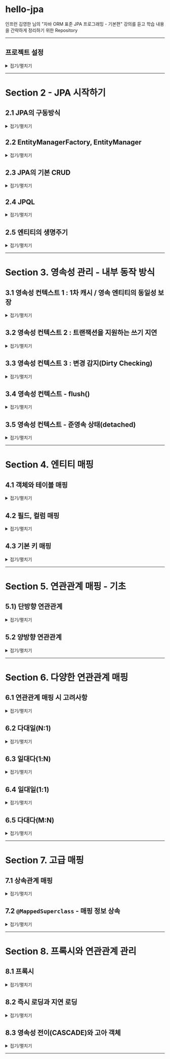 
# hello-jpa

인프런 김영한 님의 "자바 ORM 표준 JPA 프로그래밍 - 기본편" 강의를 듣고 학습 내용을 간략하게 정리하기 위한 Repository

---

## 프로젝트 설정

<details>
<summary>접기/펼치기</summary>
<div markdown="1">

- java : 11
- 빌드 : Maven
- 의존 라이브러리(`pom.xml`)
  - `com.h2database:1.4.200` : H2 데이터베이스
  - `org.hibernate:hibernate-entitymanager` : 하이버네이트 엔티티 매니저
  - `javax.xml.bind:javaxb-api` : java 11 이상 의존성 추가 해야함.

</div>
</details>

---

# Section 2 - JPA 시작하기

## 2.1 JPA의 구동방식

<details>
<summary>접기/펼치기</summary>
<div markdown="1">

1. 설정정보 조회
   - `META.INF/persistence.xml`에서 Persistence 조회

2. 설정정보 기반 EntityManagerFactory 생성
   - 설정에 등록된 Persistence name 기반으로 EMF를 생성

3. 요청이 들어오고 나갈 때마다, EntityManager를 생성 후 버리기
   - enf.createEntityManger();

</div>
</details>

## 2.2 EntityManagerFactory, EntityManager

<details>
<summary>접기/펼치기</summary>
<div markdown="1">

```java
EntityManagerFactory emf = Persistence.createEntityManagerFactory("hello");

EntityManager em = emf.createEntityManager(); // 엔티티 매니저 생성
EntityTransaction tx = em.getTransaction(); // 트랜잭션 생성
tx.begin(); // 트랜잭션 시작 선언

try {
    //... 작업
    tx.commit(); // 커밋
} catch(Exception e) {
    tx.rollback();
} finally {
    em.close(); // 트랜잭션이 종료되면 EntityManager를 반환해야한다.
}

emf.close(); // 어플리케이션이 종료되기 전에 EntityManagerFactory를 반환
```
- EntityManagerFactory : 어플리케이션에서 DB당 한 개 생성
  - `persistence.xml`에서 지정해준 persistence-unit의 name을 인자로 생성하면 됨
  - 어플리케이션 구동 후 하나만 생성해서, 애플리케이션 전체에서 공유한다.

- EntityManager : 요청이 들어올 때마다 생성, 요청이 종료되면 버리면 됨
  - 여러 스레드가 공유해선 안 된다.

- EntityTransaction : 트랜잭션
  - JPA의 모든 데이터 변경은 트랜잭션 안에서 이루어져야한다.

</div>
</details>

## 2.3 JPA의 기본 CRUD

<details>
<summary>접기/펼치기</summary>
<div markdown="1">


기본적인 CRUD에 관한 메서드를 제공하는데, 데이터 변경은 트랜잭션 안에서 이루어져야한다.

- 등록 : `em.persist(...)`
- 기본키로 단건 조회 : `em.find(클래스, 기본키)
- 삭제 : `em.remove(...)`
- 수정 : `findMember.setName(...)`
  - 트랜잭션 안에서, 데이터 변경이 일어날 경우 commit 직전에 jpa가 변경 쿼리를 날려준다.

</div>
</details>

## 2.4 JPQL

<details>
<summary>접기/펼치기</summary>
<div markdown="1">

```java
em.createQuery("SELECT m from Member as m").getResultList();
```
- JPA는 엔티티 객체 중심 개발.
- 검색 시 테이블이 아닌 엔티티 대상으로 검색.
- 검색 시 모든 DB 데이터를 가져와서 맵핑하여 객체를 생성하고, 필터링하기엔 비용이 너무 크다.
- 필요한 데이터만 DB에서 가져오려면 결국 검색조건이 포함된 SQL을 작성해야함.
- JPA는 SQL을 추상화한 JPQL이라는 객체지향 쿼리언어를 제공함. JPQL을 통해 엔티티 중심의 쿼리를 작성하고, JPA가 각 DBMS별 방언에 맞게 쿼리를 작성하여 날려줌

</div>
</details>

## 2.5 엔티티의 생명주기

<details>
<summary>접기/펼치기</summary>
<div markdown="1">

![EntityLifeCycle.png](img/EntityLifeCycle.png)

- 비영속 : 영속성 컨텍스트와 무관하게 새로운 상태
  - 예> new Member();

- 영속 : 영속성 컨텍스트에 관리되는 상태
  - em.persist(member);

- 준영속 : 영속성 컨텍스트의 관리에서 벗어난 상태
  - em.detach(member);

- 삭제 : 엔티티를 영속성 컨텍스트, DB에서 삭제
  - em.remove()
  
### 엔티티의 생명주기 - 실험
```java
// 비영속
Member member = new Member(); // new (비영속)
member.setId(102L);
member.setName("helloJPA");

// 영속
System.out.println("=== BEFORE ===");
em.persist(member); // 영속(managed)
System.out.println("=== AFTER ===");

// 제거
em.remove(member);
tx.commit();
```
- 객체 생성
- 객체를 persist
  - persist 전, 후에 sout문을 두어, 언제 쿼리가 실행되는지 확인하기
- 객체를 remove

### 엔티티의 생명주기 - 결과

```
=== BEFORE ===
=== AFTER ===
Hibernate: 
    /* insert hellojpa.Member
        */ insert 
        into
            Member
            (name, id) 
        values
            (?, ?)
Hibernate: 
    /* delete hellojpa.Member */ delete 
        from
            Member 
        where
            id=?
```
- before, after 이후 쿼리가 연이어 나감.
- persist는 실제로 저장하는 것이 아니며, 영속성 컨텍스트가 중간에서 어떤 역할을 수행함을 알 수 있다.

</div>
</details>

---

# Section 3. 영속성 관리 - 내부 동작 방식

## 3.1 영속성 컨텍스트 1 : 1차 캐시 / 영속 엔티티의 동일성 보장

<details>
<summary>접기/펼치기</summary>
<div markdown="1">

### 1차 캐시, 영속 엔티티의 동일성 보장

- 영속성 컨텍스트는 엔티티를 1차 캐시에 우선적으로 저장한다.
- key로 id, value로 엔티티를 저장함.
- 객체를 찾아올 때 1차 캐시에서 우선적으로 조회하고 존재하면 쿼리를 날려서 찾아오지 않고 바로 1차캐시에서 가져온다.
- 같은 캐시에서 찾아오므로 같은 영속성 컨텍스트의 동일 트랜잭션에서 관리되는 객체는 동일성(주솟값 같음)을 보장함

### 영속성 컨텍스트 1 - 실험
```java
Member member1 = em.find(Member.class, 101L);
Member member2 = em.find(Member.class, 101L);
System.out.println("member1 == member2 ? : " + (member1 ==member2));
tx.commit();
```
- 동일한 id로 EM을 통해 찾아오기 요청

### 영속성 컨텍스트 1 - 결과
```
Hibernate: 
    select
        member0_.id as id1_0_0_,
        member0_.name as name2_0_0_ 
    from
        Member member0_ 
    where
        member0_.id=?
member1 == member2 ? : true
```
- 실제로 select 쿼리가 날려지는 것은 단 한번
- 1차 캐시에 저장된 동일 객체를 찾아옴.
- 같은 캐싱된 객체를 찾아오므로 동일성이 보장된다.

</div>
</details>

## 3.2 영속성 컨텍스트 2 : 트랜잭션을 지원하는 쓰기 지연

<details>
<summary>접기/펼치기</summary>
<div markdown="1">

### 트랜잭션을 지원하는 쓰기 지연
- `persist` : 영속성 컨텍스트의 1차 캐시에 저장 + 쓰기 지연 SQL 저장소에 쿼리를 저장함 
- tx.commit() -> flush(쿼리 날아감), commit(실제 반영)이 일어나며 실제로 DB에 반영됨
- 이를 활용하여, 대량의 쿼리를 날리는 것을 커밋 직전까지 지연시키고 모아서 처리(배치 처리) 가능.
  - 배치사이즈 조절 : `<property name="hibernate.jdbc.batch_size" value="..."/>`



### 트랜잭션을 지원하는 쓰기 지연 : 실험
```java
            Member member1 = new Member(150L, "A");
            Member member2 = new Member(160L, "B");

            em.persist(member1);
            em.persist(member2);
            System.out.println("=======================================");
            
            tx.commit();
```
- 객체 생성 후 persist
- sout문으로 구분선을 그어줌.
- commit
### 트랜잭션을 지원하는 쓰기 지연 : 실험결과
```
=======================================
Hibernate: 
    /* insert hellojpa.Member
        */ insert 
        into
            Member
            (name, id) 
        values
            (?, ?)
Hibernate: 
    /* insert hellojpa.Member
        */ insert 
        into
            Member
            (name, id) 
        values
            (?, ?)
```
- 실제 실행 시 구분선이 먼저 뜨고 쿼리가 날아감
- commit 이후 실제 쿼리가 날아감을 알 수 있음

</div>
</details>

## 3.3 영속성 컨텍스트 3 : 변경 감지(Dirty Checking)

<details>
<summary>접기/펼치기</summary>
<div markdown="1">

### 변경 감지(Dirty Checking)
0. 스냅샷
   - JPA는 영속성 컨텍스트에 보관할 때, 최초 상태를 1차 캐시에 복사해서 저장함.

1. 트랜잭션 커밋 직전 `flush()` 호출
   - 트랜잭션을 커밋하면 엔티티 매니저 내부에서 먼저 `flush()`가 호출됨
      - 엔티티와 1차 캐시의 스냅샷을 비교하여 변경된 엔티티를 찾는다. 
      - 변경된 엔티티가 있으면 수정/삭제 쿼리를 생성 -> 쓰기지연 SQL 저장소에 보냄
        - 변경 : 스냅샷과 비교하여 변경점을 확인하고, update 쿼리를 생성
        - 삭제 : `em.remove(...)` -> delete 쿼리 생성
   - DB에 쿼리가 날아감

2. commit : 데이터베이스 트랜잭션을 실제 커밋(실제 반영)

### 변경 감지(Dirty Checking) - 실험
```java
Member member = em.find(Member.class, 150L);
member.setName("ZZZZZ");
System.out.println("=======================================");
tx.commit();
```
- DB에서 멤버를 찾아와서 1차 캐시에 가져옴
- setName을 호출하여 값을 변경한다.
- 커밋한다.
### 변경 감지(Dirty Checking) - 결과
```
Hibernate: 
    select
        member0_.id as id1_0_0_,
        member0_.name as name2_0_0_ 
    from
        Member member0_ 
    where
        member0_.id=?
=======================================
Hibernate: 
    /* update
        hellojpa.Member */ update
            Member 
        set
            name=? 
        where
            id=?
```
- 트랜잭션을 커밋하면 스냅샷과 비교하여 엔티티 변경을 감지하고 update 쿼리를 작성하여 날림

</div>
</details>

## 3.4 영속성 컨텍스트 - flush()

<details>
<summary>접기/펼치기</summary>
<div markdown="1">

1. 플러시
   - 영속성 컨텍스트의 변경 내역이 실제 DB에 반영(동기화)

2. 플러시 방법
   - em.flush() : 직접 호출하여 강제로 동기화
   - 트랜잭션 커밋 : 트랜잭션 커밋 직전에 자동으로 호출됨
   - JPQL 쿼리 실행 : 쿼리 실행 직전 플러시 자동 호출

3. 플러시 모드 옵션
   - `em.setFulshMode(...)` : 거의 잘 안 씀. 웬만해선 디폴트값 쓰자.
     - FlushModeType.AUTO : 디폴트(커밋, 쿼리 실행 시 플러시)
     - FlushModeType.COMMIT : 커밋할 때만 플러시 (JPQL 실행시 flush 안 함)

```java
Member member = new Member(202L, "member202");
em.persist(member);
em.flush();
System.out.println("=======================================");
tx.commit();
```
```
Hibernate: 
    /* insert hellojpa.Member
        */ insert 
        into
            Member
            (name, id) 
        values
            (?, ?)
=======================================
```
- 커밋 직전에 쿼리가 날아가야하는데 flush를 강제 호출한 시점에 쿼리가 날아가서 반영됨

</div>
</details>

## 3.5 영속성 컨텍스트 - 준영속 상태(detached)

<details>
<summary>접기/펼치기</summary>
<div markdown="1">

- 영속 상태의 엔티티가, 영속성 컨텍스트에서 분리된 상태
- 영속성 컨텍스트가 제공하는 기능을 사용하지 못 함. (DirtyChecking, ...)
- 준영속 상태로 만드는 방법
  - `em.detach(...)` : 특정 엔티티를 준영속 상태로 전환 
  - `em.clear()` : 영속성 컨텍스트를 완전히 초기화
  - `em.close()` : 영속성 컨텍스트 종료

```java
Member member = em.find(Member.class, 150L);
member.setName("AAAAAA");

em.detach(member); // 영속성 컨텍스트에서 떼어냄.
em.flush();
System.out.println("=======================================");
tx.commit();
```
- find(...) 호출 -> 영속성 컨텍스트에 존재하지 않음 -> DB에서 찾아옴
- member.setName(...) : 찾아온 엔티티의 상태를 변경
- `em.detach(member)` : member을 영속성 컨텍스트의 관리대상에서 제외함
```
Hibernate: 
    select
        member0_.id as id1_0_0_,
        member0_.name as name2_0_0_ 
    from
        Member member0_ 
    where
        member0_.id=?
=======================================
```
- DB에서 엔티티를 찾아오고, 내부 프로퍼티를 변경했음.
- 하지만 detach로 인해 영속성 컨텍스트의 관리대상에서 제외되어 update가 되지 않음

</div>
</details>

---

# Section 4. 엔티티 매핑

## 4.1 객체와 테이블 매핑

<details>
<summary>접기/펼치기</summary>
<div markdown="1">

### @Entity
- 데이터베이스의 테이블과 매핑할 클래스
- name 값을 통해 JPA 내부적으로 사용할 이름을 지정할 수도 있긴한데 사용하지 않는걸 권장
- 기본생성자가 필수적(public, protected)
- 저장 필드에 final 기입 불가
- final, enum, interface, inner 클래스 사용 불가

### @Table

- 주로 엔티티와 매핑할 테이블 이름 지정(생략 시 엔티티 이름을 테이블 이름으로 사용)
- name, catalog, schema, uniqueConstraints
    - name : 매핑 테이블 이름
    - uniqueConstraints : DDL 생성 시 제약 조건

</div>
</details>

## 4.2 필드, 컬럼 매핑

<details>
<summary>접기/펼치기</summary>
<div markdown="1">

1. `@Column` : 객체의 필드를 Column에 맵핑

2. `@Enumerated` : enum을 매핑할 때 사용
   - 주의 : 지정하지 않을 경우 value가 EnumType.ORDINAL로 지정되어버리는데 나중에 enum 변경으로 ordinal이 변경될 경우 매우 위험해진다. **반드시 EnumType.STRING을 쓰자.**

3. `@Temporal` : 날짜, 시간 맵핑에 사용하는데, java 1.8 이후 추가된 LocalDate, LocalTime, LocalDateTime을 사용하면 사용할 필요가 없다.

4. `@Lob` : Large Object
   - CLOB : `VARCHAR`로도 다루기 힘든 긴 문자열을 처리할 때
     - String, char[], java.sql.CLOB
   - BLOB : CLOB이 아닌 모든 LOB
     - byte[], java.sql.BLOB

5. `@Transient` : DB에 매핑하지 않음(주로 임시적으로 사용하고 싶은 필드)
   
6. `@Access` : 엔티티의 프로퍼티에 JPA가 접근하는 방식 결정
   - `AccessType.FIELD` : 필드에 직접 접근. 접근제어자가 private여도 접근할 수 있음.
   - `AccessType.PROPERTY` : getter를 통해 접근
   - 지정하지 않을 경우 `@Id`의 위치를 기준으로 접근방식이 설정됨

</div>
</details>

## 4.3 기본 키 매핑

<details>
<summary>접기/펼치기</summary>
<div markdown="1">

### 4.3.1) 기본키 매핑 어노테이션
- `@Id` : 기본키 지정
- `@GeneratedValue` : 달아주면 DB가 자동으로 생성. 안 달면 수동 Id 지정해야함.

### 4.3.2) 기본키 매핑 방법
- 직접할당 : `@Id`만 사용
- 자동생성 : `@GeneratedValue`
  - 전략 : strategy
    - `GenerateType.AUTO`
    - `GenerateType.IDENTITY`
    - `GenerateType.SEQUENCE` 
    - `GenerateType.TABLE`

### 4.3.3) AUTO 전략
- 기본값. 데이터베이스 방언에 따라 DB 방언에 따라, 자동으로 지정된다.
  - `oracle` : sequence
  - ...

### 4.3.4) IDENTITY 전략 : DB에 위임
```java
Member member = new Member();
member.setUsername("C");

System.out.println("===================================");
em.persist(member);
System.out.println("==================================");

tx.commit();
```
```
===================================
Hibernate: 
    /* insert hellojpa.Member
        */ insert 
        into
            Member
            (id, name) 
        values
            (null, ?)
==================================
```
- 기본키 생성을 DB에 위임.
- MySQL, PostgreSQL, SQL Server, DB2 등에서 사용.
  - 예) MySQL의 AUTO_INCREMENT
- 보통 JPA는 트랜잭션 커밋 시점에, INSERT SQL을 실행한다. 하지만 IDENTITY 전략은 em.persist() 시점에 즉시 INSERT SQL을 실행하고 DB에서 식별자를 조회한다.
  - 엔티티가 영속상태가 되려면 식별자가 반드시 필요한데, IDENTITY 전략은 엔티티를 DB에 저장해야 식별자를 구할 수 있기 때문
- 벌크 INSERT에는 불리 (매 INSERT마다 DB와 통신해야함)

### 4.3.5) SEQUENCE 전략 
- 유일한 값을 순서대로 생성하는 특별한 오브젝트를 사용
- Oracle, PostgreSQL, DB2, H2에서 사용 가능(MySQL은 Sequence기능이 별도로 존재하지 않음)
- `@SequenceGenerator` : id 식별자값을 할당하는 시퀀스 생성기
  - `name` : sequenceGenerator의 이름이 값을 `@GeneratedValue`의 generator 속성에 넣어줘야함.
  - `sequenceName` : 매핑할 데이터베이스 Sequence 이름(실제 DB의 Sequence명을 매핑해야함)
  - `initialValue` : 시퀀스 DDL 생성시에만 사용하는 옵션. 처음 DDL 생성시 처음 시작하는 수를 지정
  - `allocationSize` : 시퀀스 한번 호출에 증가하는 숫자. (기본값 50)
    - 설정한 값만큼 한번에 시퀀스 값을 증가
    - 이 값만큼 메모리에서 식별자를 할당
    - 50을 넘어 51이 되면 시퀀스 값을 100으로 증가시키고 51~100까지 메모리에서 식별자 할당
  - `catalog`, `schema` : 데이터베이스 catalog, schema 이름 

### 4.3.6) TABLE 전략
- 키 생성 전용 테이블을 하나 마 들어서 데이터베이스 시퀀스를 흉내내는 전략
  - 장점 : 모든 DB에 적용 가능
  - 단점 : 성능
    - 값을 조회하면서 SELECT 쿼리를 사용하고, 다음 값으로 증가시키기 위해 update 쿼리를 또 날려야함.
    - SEQUENCE 전략에 비했을 때 DB와 한번 더 통신함.
- `@TableGenerator`
  - `name` : 식별자 생성기 이름
  - `table` : 키 생성 테이블명
  - `pkColumnName` : 시퀀스 칼럼명
  - `valueColumnNa` : 시퀀스 값 칼럼명
  - `pkColumnValue` : 키로 사용할 이름
  - `initialValue` : 초기값, 마지막으로 생성된 값이 기준 (기본값 0)
  - `allocationSize` : 시퀀스 한번 호출에 증가하는 수. (기본값 50)
  - `catalog` : 데이터베이스 catalog, schema 이름
  - `uniqueConstraints` : 유니크 제약 조건을 지정

### 4.3.7) 권장 식별자 전략
- 기본 키 제약조건 : not null, 유일, **변하면 안 된다.**
- 보통 위의 제약조건을 만족하는 자연키는 찾기 매우 힘듬. 대리키(대체키)를 사용하는 것이 좋다.
  - 자연키(Natural Key) : 비즈니스 모델에서 자연스레 나오는 속성으로 기본키를 정함 (회원로그인 아이디 등)
  - 대리키(Surrogate key, 인조키) : 인공적이거나 합성적인 키. MySQL의 AutoIncrement 등으로 자동적으로 생성된 키가 이에 해당.
- 비즈니스 로직에 깊게 얽혀있는 키는 미래에 변경 가능성이 있을 수 있다. 기본키로 사용하지 적절하지 않음.
  - 예) 주민등록번호, 회원 로그인 아이디, ...
- 권장
  - AutoIncrement / Sequence Object
  - UUID
  - 키 생성전략
     
</div>
</details>

---

# Section 5. 연관관계 매핑 - 기초

## 5.1) 단방향 연관관계

<details>
<summary>접기/펼치기</summary>
<div markdown="1">

### 5.1.1) 테이블 중심 객체설계의 문제점
객체를 테이블에 맞추어 데이터 중심으로 모델링하면 협력 관계를 만들 수 없다.
- 테이블 : 외래키를 조인을 사용해서 연관된 테이블을 찾는다.
- 객체 : 참조를 사용해서 연관된 객체를 찾는다.

### 5.1.2) 단방향 연관관계
```java
    @ManyToOne
    @JoinColumn(name = "team_id")
    private Team team;
```
- `@ManyToOne` : 다대일 관계라는 매핑정보.
  - (참고) : 일대다(OneToMany), 일대일(OneToOne) 관계도 존재
- `@JoinColumn`: 외래키 맵핑할 때 사용.
  - name : 매핑할 외래키

</div>
</details>

## 5.2 양방향 연관관계

<details>
<summary>접기/펼치기</summary>
<div markdown="1">

### 5.2.1) 어노테이션
```java
    // Team 엔티티
    @OneToMany(mappedBy = "team")
    private List<Member> members = new ArrayList<>();
```
- `@OneToMany` : 일대다 관계라는 매핑정보
  - `mappedBy` : 반대쪽 매핑의 필드명 지정.
    - 예) (Member 엔티티의 team 필드)
- 컬렉션은 필드에서 초기화

### 5.2.2) 연관관계의 주인
- 두 연관관계 중 하나를 연관관계의 주인으로 설정해야함.
  - 테이블 기준, 외래키는 한 곳에서 관리하고 양방향 참조가 가능.
  - 객체는 양쪽에서 두개의 참조가 존재. 어느 쪽의 변경이 실제 DB에 반영되는지를 정함
- 외래키가 있는 곳을 연관관계의 주인으로 한다.
  - 반대편은 읽기만 가능하고, 외래키를 변경하지 못 함.

### 5.2.3) 양방향 연관관계 - 주의
```java
      Team team = new Team();
            team.setName("TeamA");
            em.persist(team);

            Member member = new Member();
            member.setName("member1");
            member.setTeam(team);
            em.persist(member);

//            em.flush();
//            em.clear();


            Member findMember = em.find(Member.class, member.getId());
            List<Member> members = findMember.getTeam().getMembers(); //  // 1차 캐시에 보관된 team이 찾아짐
            System.out.println("=============================");
            for (Member m : members) {
                System.out.println("m = "+m.getName()); // 하지만 team 입장에서 멤버를 찾아보면 멤버가 없음.
            }
            System.out.println("=============================");
            tx.commit();
```
- 연관관계의 주인에 값을 입력해야 실제 쿼리가 날려질 때 반영됨.
  - 가짜 매핑(주인의 반대편)에서만 연관관계를 설정하면 반영되지 않는다.
```java
    public void changeTeam(Team team) {
        this.team = team;
        team.getMembers().add(this);
        }
```
- 객체지향적 설계를 고려했을 때는(코드 상의 완결성 관점에서) 자바 코드에서 양쪽 다 값을 입력하는게 맞다.
  - 연관관계 편의 메서드를 활용하자. (1 또는 다 어느 한 쪽에 두기)
- 양방향 매핑 시 무한 루프 주의
  - `toString` -> 무한 루프
  - 엔티티를 그대로 JSON으로 넘겨버릴 때 : Controller 단에서 반환할 때는 DTO를 거쳐서 반환하도록 하자.

### 5.2.4) 양방향 연관관계 - 정리
- 단방향 매핑만으로 이미 연관관계 매핑은 완료됨.
  - DB에 반영되는 것은 외래키를 통한 단방향 매핑관계 뿐이다.
  - 양방향 매핑은 실무에서, 실제로 무한루프와 같은 위험요소를 발생시킬 가능성이 존재.
  - 정말 필요한게 아닌 이상 가급적 단방향 설계를 하는 것이 맞다.
- 양방향 매핑은 반대 방향으로 조회 기능이 추가된 것 뿐
- 하지만 JPQL에서 역방향 탐색을 할 일이 많음...
- 단방향 매핑을 잘 하고, 양방향은 필요할 때 추가해도 됨. (테이블에 영향을 주지는 않는다.)

</div>
</details>

---

# Section 6. 다양한 연관관계 매핑

## 6.1 연관관계 매핑 시 고려사항

<details>
<summary>접기/펼치기</summary>
<div markdown="1">

### 6.1.1) 다중성
- 다대일 : `@ManyToOne`
- 일대다 : `@OneToMany`
- 일대일 : `@OneToOne`
- 다대다 : `@ManyToMany`

### 6.1.2) 단방향, 양방향
- 테이블
  - 한쪽에 외래키를 걸어두고 외래 키 하나로 양쪽 조인 가능
  - 방향이라는 개념이 없음.
- 객체
  - 참조용 필드가 있는 쪽으로만 참조 가능
  - 한쪽만 참조하면 단방향
  - 양쪽이 서로 참조하면 양방향

### 6.1.3) 연관관계의 주인
- 테이블은 외래 키 하나로 두 테이블이 연관관계를 맺음
- 객체 양방향 관계는 A->B, B->A처럼 참조가 2곳
- 객체 양방향 관계는 참조가 2곳에 있음. 둘 중 외래키 관리할 곳을 지정해야함
- 연관관계의 주인 : 외래키를 관리하는 참조
- 주인의 반대편 : 외래키에 영향을 주지 않음. 단순 조회만 가능

</div>
</details>

## 6.2 다대일(N:1)

<details>
<summary>접기/펼치기</summary>
<div markdown="1">

### 6.2.1) 다대일 - 단방향 연관관계
- `@ManyToOne`으로 매핑
- 가장 많이 사용하는 연관관계
- 다대일의 반대는 일대다

### 6.2.2) 다대일 - 양방향 연관관계
- 외래키가 있는 곳이 연관관계의 주인
  - 반대쪽에서는 `@OneToMany(mappedBy= "...")`으로 매핑. 이는 읽기 전용
- 양쪽을 서로 참조하도록 개발

</div>
</details>

## 6.3 일대다(1:N)

<details>
<summary>접기/펼치기</summary>
<div markdown="1">

### 6.3.1) 일대다 - 단방향 매핑
```java
@OneToMany
@JoinColumn(name = "team_id")
private List<Member> members = new ArrayList<>();
```
- DB : 외래키를 다쪽에서 관리하는건 같음.
- '일'쪽을 연관관계의 주인으로 할 때는 `@JoinColumn`을 사용
- 컬렉션의 요소가 변경될 경우, UPDATE 쿼리가 날아감
- JoinColumn을 두지 않을 경우 조인테이블(중간에 테이블을 하나 추가함) 방식 사용

### 6.3.2) 일대다 - 양방향 연관관계
```java
@ManyToOne
@JoinColumn(name = "team_id", insertable = false, updatable = false)
private Team team;
```
- '다'쪽에 `@JoinColumn`을 둠
- 읽기전용으로 설정 (`insertable=false`,`updateable = false`)

### 6.3.3) 일대다 - 단점
- 엔티티가 관리하는 외래키가 다른 테이블에 있음.
- 연관관계를 위해 추가로 UPDATE 쿼리 실행
- 양방향을 쓰려거든 차라리 다대일 양방향을 사용하는 것 낫다.

</div>
</details>

## 6.4 일대일(1:1)

<details>
<summary>접기/펼치기</summary>
<div markdown="1">

### 6.4.1) 일대일 개요
- 일대일 관계는 반대방향도 일대일
- 주 테이블 또는 대상 테이블 중에서 외래 키를 선택 가능
  - 주 테이블에 외래키 (김영한님 추천)
  - 대상 테이블에 외래키
- 외래키쪽에 데이터베이스 유니크 제약조건 주가 (FK, UNI)

### 6.4.2) 일대일 - 주 테이블에 외래키 단방향
- 다대일(`@ManyToOne`) 단방향 매핑과 유사함

### 6.4.3) 일대일 - 주 테이블에 외래키 양방향
- 반대쪽애 `@OneToOne(mappedBy = "반대족 필드명")`

### 6.4.4) 일대일 - 대상 테이블에 외래키를 두고 단방향
- 대상 테이블에서 외래키, 유니크 제약조건을 붙여도 JPA에서는 이를 매핑할 수단이 없다.

### 6.4.5) 일대일 - 대상 테이블에 외래키를 두고 양방향
- 대상 엔티티를 연관관계의 주인으로 둠
- 주 엔티티쪽에서는 대상 엔티티를 mappedBy로 맵핑(읽기전용)
- 사실상 일대일 주 테이블에 외래키 양방향과 매핑 방법은 같다.

### 6.4.6) 일대일 정리
1. 주 테이블에 외래키
   - 주 객체가 대상 객체의 참조를 가지는 것처럼, 주 테이블에 외애키를 두고 대상 테이블 조회
   - 객체 지향 개발자 선호
   - JPA 매핑 편리
   - 장점 : 주 테이블만 조회해도 대상 테이블에 데이터가 있는 지 확인 가능
   - 단점 : 값이 없으면 외래키에 null 허용

2. 대상 테이블에 외래키
   - 대상 테이블에 외래키가 존재함.
   - 전통적인 데이터베이스 개발자(DBA)가 선호
   - 장점 : 주 테이블과 대상 테이블을 일대일에서 일대다로 변경할 때 테이블 구조 유지
     - 대상 테이블을 변경하고, 주 테이블에서는 mappedBy로 가져오기만 하면 됨.
   - 단점 : 프록시 기능의 한계로 지연로딩(LazyLoading)으로 설정해도 항상 즉시 로딩됨.
     - 엔티티 생성 시 대상 테이블에 대상이 있는지 여부를 확인하기 때문에 항상 즉시 로딩이 강제됨... 

</div>
</details>

## 6.5 다대다(M:N)

<details>
<summary>접기/펼치기</summary>
<div markdown="1">

### 6.5.1) 다대다 - 개요
1. 데이터베이스 관점
   - 관계형 데이터베이스는 정규화된 테이블 2개로 다대다 관계를 표현할 수 없음
   - 연결 테이블을 추가, 일대다-다대일 관계로 풀어써야함.

2. 객체 관점
   - 컬렉션을 사용해서 객체 2개로 다대다 관계를 표현 가능
   - `@ManyToMany`, `@JoinTable`로 연결 테이블을 지정
   - 다대다 매핑은 단방향, 양방향 모두 가능

### 6.5.2) 다대다 - 한계
- 편리해보이지만 실무에서 사용하지 않음
- 연결 테이블이 단순히 연결만 하고 끝나지 않는다...
  - 세부적으로 attribute가 더 추가될 수 있음 (주문 시간, 수량 등 부가적인 데이터)

### 6.5.3) 다대다 - 한계의 극복
- 연결 테이블용 엔티티 추가(연결 테이블을 엔티티로 승격)
- `@ManyToMany` -> 단방향 - `@ManyToOne` / 양방향 - `@OneToMany`로 풀어냄.
- 중간 엔티티에는 별도의 PK(비즈니스 로직상으로 아무런 의미 없는 데이터베이스 생성값)을 사용

</div>
</details>

---

# Section 7. 고급 매핑

## 7.1 상속관계 매핑

<details>
<summary>접기/펼치기</summary>
<div markdown="1">

### 7.1.1) 상속관계를 매핑하는 방법들
- 상속관계 매핑 : 객체의 상속 구조 - DB의 서브타입 관계를 매핑
  - 관계형 데이터 베이스 : 상속관계 없다. 슈퍼타입 - 서브타입 관계라는 모델링 기법이 객체 상속과 유사
  - 객체 : 상속관계 있다.
- 슈퍼타입 - 서브타입의 논리 모델을 실제 물리 모델로 구현하는 방법
  - 조인 전략 : 추상클래스, 구현 클래스 각각 테이블로 분리, 변환
  - 단일테이블 전략 : 한 테이블에 모두 때려박기
  - 구현클래스마다 테이블 전략 : 서브타입 테이블로 변환

### 7.1.2) 어노테이션
- `@Inheritance(strategy=InheritanceType.XXX)`
  - JOINED : 조인전략
  - SINGLE_TABLE : 단일테이블 전략(JPA에서 디폴트로 사용하는 전략)
  - TABLE_PER_CLASS : 구현 클래스마다 테이블 전략
- `@DiscriminatorColumn(name="DTYPE")`
  - 상위클래스에 사용
  - 구체클래스들의 타입을 구분하는데 사용. 디폴트 네임은 "DTYPE"이다.
- `@DiscriminatorValue(value = "...")`
  - DTYPE의 구분에 사용될 이름 결정
  - 디폴트 : 클래스명

### 7.1.3) 조인전략
- 특징
  - 상위 클래스, 하위 클래스 테이블을 모두 생성
  - INSERT 시 두 테이블에 쿼리를 날림
  - 하위 클래스 테이블에서는 상위클래스 테이블의 PK를 그대로 가져다가 PK, FK로 사용한다.
- 장점
  - 테이블 정규화 : 불필요한 필드가 줄어듬
  - 외래키 참조 무결성 제약조건 활용 가능
  - 저장공간 효율화
- 단점
  - 조회 시 조인을 많이 사용. 성능이 저하됨. (단일 테이블과 비교시 테이블이 복잡해지는 단점)
  - 조회 쿼리가 복잡해짐
  - 데이터 저장시 INSERT 쿼리를 두번 호출

### 7.1.4) 단일테이블 전략
- 특징
  - 추상클래스, 모든 구체 클래스의 프로퍼티를 한 테이블에 싹 때려박음
  - 구체클래스를 구분하기 위해 구분 필드인 `DTYPE`를 필수로 둠
- 장점
  - 조인이 필요 없으므로 일반적으로 조회 성능이 빠름
  - 조회 쿼리가 단순함(한 테이블에서 찾기만 하면 됨)
- 단점
  - 자식 엔티티가 매핑한 칼럼은 모두 null 허용(데이터 무결성 관점에서 위험하다.)
  - 단일 테이블에 모든 것을 저장하므로, 테이블이 커질 수 있음.
    - 상황에 따라서, 조회 성능이 오히려 조인 전략보다 느려질 수 있음.

### 7.1.5) 구현 클래스마다 테이블 전략
- 특징
  - 상위 클래스에 대응하는 테이블을 생성하지 않음.
  - 구체 클래스마다 테이블을 다 따로 만듬.
  - DTYPE(`@DiscriminatorColumn(name="DTYPE")`으로 지정)을 쓰지 않음
- 장점
  - 서브 타입을 명확하게 구분해서 처리할 때 효과적
  - not null 제약조건 사용 가능 -> 무결성 유지 차원에서 유리
- 단점
  - 여러 자식 테이블을 함께 조회할 대 성능이 느림(UNION SQL 필요)
    - 모든 구현 테이블을 싹다 조회함...
  - 자식 테이블을 통합해서 쿼리하기 어려움...
  - 테이블이 추가될 때마다 비즈니스 로직을 다시 짜야하는 경우가 생김.
    - 예) 정산 코드를 짤 때 추가된 테이블을 고려해서 다시 짜야함...
- **DBA, ORM 전문가 양쪽 다 추천하지 않는 전략. 쓰지마!!!**

### 7.1.6) 결론
- 조인 전략, 단일테이블 전략 양쪽 간의 이점, 단점 양쪽을 고려해서 상황에 맞게 DBA와 협의 후 결정
- 구현클래스마다 테이블 전략은 웬만해선 쓰지말자...

</div>
</details>

## 7.2 `@MappedSuperclass` - 매핑 정보 상속
<details>
<summary>접기/펼치기</summary>
<div markdown="1">

- 엔티티가 아님. 테이블과 매핑하는 용도의 클래스가 아님.
- 상속관계를 매핑하는 것이 아님.
- 여러 entity들에게 공통의 속성을 가지게 하고 싶을 때 사용
  - 자손 클래스들에는 매핑 정보만 제공함.
  - 상위 클래스의 테이블은 생성되지 않음
- 조회 불가. em.find(BaseEntity) 불가
- 직접 생성해서 사용할 일이 없으므로 추상 클래스 권장

### `@MappedSuperclass`
```java
@MappedSuperclass
public class BaseEntity {

    private String createdBy;
    private LocalDateTime createdDate;
    private String lastModifiedBy;
    private LocalDateTime lastModifiedDate;
```
- 테이블과 관계 없고, 단순히 엔티티가 공통적으로 사용하는 맵핑정보를 모으는 역할
- 주로 등록일, 수정일, 등록자, 수정자 같은 전체 엔티티에서 공통으로 적용하는 정보를 모을 때 사용
- 참고 : `@Entity` 클래스는 엔티티나 `@MappedSuperclass`로 지정한 클래스만 상속 가능

</div>
</details>

---

# Section 8. 프록시와 연관관계 관리

## 8.1 프록시

<details>
<summary>접기/펼치기</summary>
<div markdown="1">

### 8.1.1 프록시 기초
- em.find()
  - DB에서 실제 entity 객체 조회
- em.getReference()
  - 데이터베이스 조회를 미루는 프록시(가짜) 객체 생성
  - 초기화 시점에 영속성 컨텍스트를 통해 DB에서 진짜 엔티티 객체를 가져오고 그 참조를 가짐

### 8.1.2 프록시의 특징
```
refMember.class = class hellojpa.domain.Member$HibernateProxy$8zLDrlOX
```
- 실제 클래스를 상속받아서 만들어짐 
  - 하이버네이트가, 여러 프록시라이브러리를 사용하여 만들어내는 객체
- 실제 클래스와 겉 모양이 같다.
- 사용하는 입장에서는 진짜 객체인지, 프록시 객체인지 구분하지 않고 사용하면 된다. (이론상으로는. 실제로는 몇 가지 주의할 것이 있음)
- 프록시 객체는 실제 객체의 참조(target)를 보관
- 프록시 객체의 메서드를 호출하면, 프록시는 내부의 참조(target)의 실제 메서드를 호출
  - Proxy(가짜) - 위임(delegate) - target(Entity)

### 8.1.3 프록시의 초기화
1. `em.getReference`
   - 영속성 컨텍스트에 이미 객체 있을 경우 : 해당 객체의 참조를 반환
   - 영속성 컨텍스트에 객체가 존재하지 않을 경우 : 빈 프록시 객체를 생성
2. 메서드 호출 / 강제 초기화
   - target이 초기화 되어있을 경우 target의 메서드를 호출한다.
   - target이 존재하지 않을 경우 3으로 넘어간다.
3. 영속성 컨텍스트에 target 초기화 요청
4. 영속성 컨텍스트는 DB를 조회하여 엔티티를 가져온 뒤, 프록시의 target에 참조를 연결한다.
5. 실제 target을 통하여 메서드를 호출한다.

### 8.1.4 프록시의 특징
- 프록시 객체는 처음 사용할 때 한 번만 초기화한다. 이후 객체 참조는 변하지 않음
- 프록시 객체를 초기화할 때, 프록시 객체가 실제 엔티티로 바뀌는 것은 아님. 초기화되면 프록시 객체를 통해서 실제 엔티티에 접근 가능하다.
- 프록시 객체는 원본 엔티티를 상속받는다. 따라서 **타입 체크시 주의해야함.**
  - 원본과 프록시 객체의 타입이 같음이 보장되지 않는다.
  - `인스턴스1.getClass() == 인스턴스2.getClass()`로 타입을 비교하지 않고, `instance of` 연산자를 통해 타입을 비교할 것.
- 영속성 컨텍스트에 찾는 엔티티가 이미 있으면 `em.getReference`를 호출해도 실제 엔티티가 반환된다.
  - 역으로 영속성 컨텍스트에 프록시 객체가 있을 경우, `em.find`를 호출할 때 프록시 객체가 반환된다.
  - 왜?(다음 두가지 이유)
    1. 이미 1차 캐시에 있는데 굳이 DB에서 새로 가져올 필요가 없음
    2. 객체가 가짜 객체인지 진짜 객체인지 여부에 관계 없이 JPA는 같은 영속성 컨텍스트 안의 동일 PK를 가진 객체에 대하여 동일성을 보장해야함.
- 영속성 컨텍스트의 도움을 받을 수 없는 준영속 상태(detach, clear) 상태일 때 프록시를 초기화하면 문제가 발생한다.
  - 하이버네이트는 `org.hibernate.LazyInitializationException` 예외를 발생시킴
    - 영속성 컨텍스트를 통해 프록시를 초기화하지 못 함

### 8.1.5 프록시 확인
- 프록시 인스턴스의 초기화 여부 확인
  - `emf.getPersistenceUnitUtil().isLoaded(Object entity)` : 이 프록시 인스턴스가 초기화 됐니?
- 프록시 클래스인지 확인 여부
  - `entity.getClass().getName()` 출력해보기
- 프록시 강제 초기화
  - 하이버네이트 : `org.hibernate.Hibernate.initialize(entity)`
  - JPA 표준 : 강제 초기화 메서드가 존재하지 않음. 메서드를 초기화해야 초기화됨
    - 예) `member.getName()`

</div>
</details>

## 8.2 즉시 로딩과 지연 로딩

<details>
<summary>접기/펼치기</summary>
<div markdown="1">

### 8.2.1 지연 로딩
```java
@ManyToOne(fetch = FetchType.LAZY)
```
- 영속성 컨텍스트에서 엔티티를 찾아올 때, 엔티티가 참조하는 다른 엔티티를 프록시로 가져옴
  - 메서드 호출 또는 강제 초기화 시, 초기화(쿼리 날아감)

### 8.2.2 즉시 로딩
```java
@ManyToOne(fetch = FetchType.EAGER)
```
- 영속성 컨텍스트에서 엔티티를 찾아올 때, 엔티티가 참조하는 다른 엔티티를 한번에 조인해서 가져옴
- JPA 구현체는 가능하면 조인을 사용해서 SQL 한번에 함께 조회
- 즉시로딩은 JPQL 이용시, 쿼리 여러방이 날아감.

### 8.2.3 프록시와 즉시로딩 주의
- 가급적 지연 로딩만 사용(특히 실무에선 지연 로딩만 사용해야함)
- 즉시 로딩을 적용하면 예상치 못 한 SQL이 발생한다.
- 즉시 로딩은 JPQL에서 N+1 문제를 발생시킨다.
  - 최초쿼리, 추가쿼리 N개
- `@ManyToOne`, `@OneToOne`은 기본이 즉시 로딩이다.
  - LAZY로 설정할 것!!!
- `@OneToMany`, `@ManyToMany`는 기본이 지연 로딩이다.

### 8.2.4 지연로딩 - 이론적
- 함께 자주 사용하는 연관관계는 즉시로딩
- 가끔 사용하는 연관관계는 지연로딩

### 8.2.5 지연로딩 활용 - 실무
```
Hibernate: 
    /* select
        m 
    from
        Member as m */ select
            member0_.member_id as member_i1_3_,
            member0_.createdBy as createdB2_3_,
            member0_.createdDate as createdD3_3_,
            member0_.lastModifiedBy as lastModi4_3_,
            member0_.lastModifiedDate as lastModi5_3_,
            member0_.name as name6_3_,
            member0_.team_id as team_id7_3_ 
        from
            member member0_
Hibernate: 
    select
        team0_.team_id as team_id1_7_0_,
        team0_.name as name2_7_0_ 
    from
        team team0_ 
    where
        team0_.team_id=?
Hibernate: 
    select
        team0_.team_id as team_id1_7_0_,
        team0_.name as name2_7_0_ 
    from
        team team0_ 
    where
        team0_.team_id=?
```
- 모든 연관관계에 지연 로딩을 사용해라!
- 실무에서 즉시 로딩을 사용하지 마라!
- JPQL fetch 조인이나 엔티티 그래프 기능을 사용해라!
- 즉시 로딩은 상상하지 못 한 쿼리가 나간다! (위의 경우 한 번에 3번의 쿼리가 날아감...)

</div>
</details>

## 8.3 영속성 전이(CASCADE)와 고아 객체

<details>
<summary>접기/펼치기</summary>
<div markdown="1">


### 8.3.1 영속성 전이(CASCADE)
- 특정 엔티티를 영속 상태로 만들 때, 연관된 엔티티도 함께 영속상태로 만들고 싶은 경우.
  - 예) 부모1, 자손2을 등록할 때 부모 등록, 자손 등록 2번을 해야함. 이를 한 번에 할 수 없을까?

### 8.3.2 영속성 전이 - 주의점
- 영속성 전이는 연관관계를 매핑하는 것과 아무런 관련이 없다.
- 엔티티를 영속화할 때 연관된 엔티티도 함께 영속화하는 편리함을 제공하는 용도

### 8.3.3 CASCADE의 종류
- **ALL**
- **PERSIST**
  - 저장 : 부모와 연관된 자식들도 모두 영속화
- **REMOVE**
  - 삭제 : 부모 엔티티를 삭제하면 자식 엔티티들도 함께 삭제
- MERGE : 병합
- REFRESH
- DETACH

### 8.3.4 고아객체
```java
Parent findParent = em.find(Parent.class, parent.getId());
findParent.getChilds().remove(0);
```
- 고아객체 제거 : 부모 엔티티와 연관관계가 끊어진 자식 엔티티를 자동으로 삭제하는 기능
  - `orphanRemoval = true, false` : true일 때 고아객체 자동 삭제
- 부모 객체의 컬렉션에서 자손을 제거할 때, delete 쿼리 날아감

### 8.3.5 고아객체 - 주의
- 참조가 제거된 엔티티는 다른 곳에서 참조하지 않는 고아 객체로 보고, 삭제하는 기능
- 참조하는 곳이 하나일 때 또는 특정 엔티티가 개인 소유할 때 사용 (라이프 사이클이 거의 비슷한 상황)
  - 여러 parent들이 child를 소유하는 경우에는 고아객체 삭제 옵션을 두거나, cascade 걸어두면 위험하다.
- `@OneToOne`, `@OneToMany`만 사용 가능.
- 참고 : 개념적으로 부모를 제거(`em.remove(parent)`)하면 자식은 고아가 된다. 고아객체 삭제기능을 사용하면, 부모가 제거될 때 자식도 제거된다. 이는 CascadeType.REMOVE 처럼 동작한다.

### 8.3.6 영속성 전이 + 고아 객체, 생명주기
- `CASCADEType.ALL + orphanRemoval = true`
- 스스로 생명주기를 관리하는 엔티티는 `em.persist()`로 영속화, `em.remove()`로 제거
- 두 옵션을 모두 활성화하면 부모 엔티티를 통해서 자식의 생명 주기를 모두 관리할 수 있다.
  - 부모 Repository만 만들고 자식 엔티티의 생명주기는 부모를 통해서 관리
- 도메인 주도 설계(Domain-driven design, DDD)의 Aggregate Root 개념을 구현할 때 유용

</div>
</details>

---

